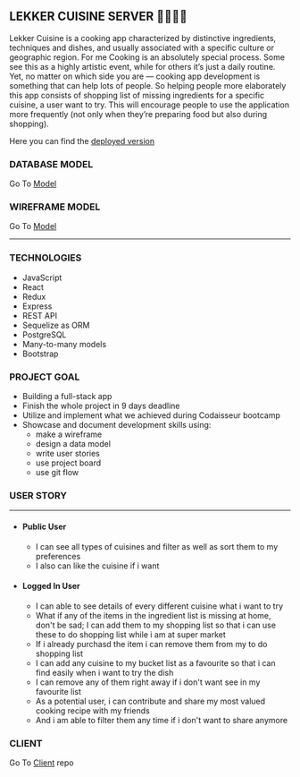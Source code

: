 ## LEKKER CUISINE SERVER 🥕🥗👩‍🍳

Lekker Cuisine is a cooking app characterized by distinctive ingredients, techniques and dishes, and usually associated with a specific culture or geographic region. For me Cooking is an absolutely special process. Some see this as a highly artistic event, while for others it’s just a daily routine. Yet, no matter on which side you are — cooking app development is something that can help lots of people. So helping people more elaborately this app consists of shopping list of missing ingredients for a specific cuisine, a user want to try. This will encourage people to use the application more frequently (not only when they’re preparing food but also during shopping).

Here you can find the [deployed version]()

### DATABASE MODEL

Go To [Model](https://dbdiagram.io/d/6069e9a9ecb54e10c33e9ff0)

### WIREFRAME MODEL

Go To [Model](https://wireframepro.mockflow.com/view/Ma1bc87249898ec6ac46574131270eeea1617480336067#/page/5b1ab357c49e4ddea9a35aafe671a938)

---

### TECHNOLOGIES

- JavaScript
- React
- Redux
- Express
- REST API
- Sequelize as ORM
- PostgreSQL
- Many-to-many models
- Bootstrap

### PROJECT GOAL

- Building a full-stack app
- Finish the whole project in 9 days deadline
- Utilize and implement what we achieved during Codaisseur bootcamp
- Showcase and document development skills using:
  - make a wireframe
  - design a data model
  - write user stories
  - use project board
  - use git flow

### USER STORY

---

- #### Public User

  - I can see all types of cuisines and filter as well as sort them to my preferences
  - I also can like the cuisine if i want

- #### Logged In User
  - I can able to see details of every different cuisine what i want to try
  - What if any of the items in the ingredient list is missing at home, don't be sad; I can add them to my shopping list so that i can use these to do shopping list while i am at super market
  - If i already purchasd the item i can remove them from my to do shopping list
  - I can add any cuisine to my bucket list as a favourite so that i can find easily when i want to try the dish
  - I can remove any of them right away if i don't want see in my favourite list
  - As a potential user, i can contribute and share my most valued cooking recipe with my friends
  - And i am able to filter them any time if i don't want to share anymore

### CLIENT

Go To [Client](https://github.com/TAZKIAJESSY/lekker-cuisine-frontend) repo
